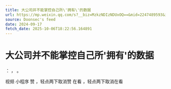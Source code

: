```yaml
---
title: 大公司并不能掌控自己所\'拥有\'的数据
url: https://mp.weixin.qq.com/s?__biz=MzkzNDIzNDUxOQ==&mid=2247489593&idx=7&sn=249848e3b08090d6caefbb11b03bdaff
source: Doonsec's feed
date: 2024-09-17
fetch_date: 2025-10-06T18:22:56.164891
---
```


# 大公司并不能掌控自己所\'拥有\'的数据

：
，
。

视频
小程序
赞
，轻点两下取消赞
在看
，轻点两下取消在看